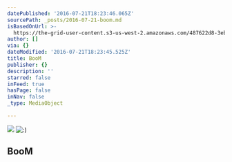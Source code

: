 ```yaml
---
datePublished: '2016-07-21T18:23:46.065Z'
sourcePath: _posts/2016-07-21-boom.md
isBasedOnUrl: >-
  https://the-grid-user-content.s3-us-west-2.amazonaws.com/487622d8-3eba-447d-8880-4b4ac5cc320a.jpg
author: []
via: {}
dateModified: '2016-07-21T18:23:45.525Z'
title: BooM
publisher: {}
description: ''
starred: false
inFeed: true
hasPage: false
inNav: false
_type: MediaObject

---
```

![](https://the-grid-user-content.s3-us-west-2.amazonaws.com/f96ece04-6db1-4fff-a591-5a2ba21039d7.jpg)
![:)](https://the-grid-user-content.s3-us-west-2.amazonaws.com/6eb07eb5-c86e-414d-a19b-f608ce1584fe.jpg)

## BooM